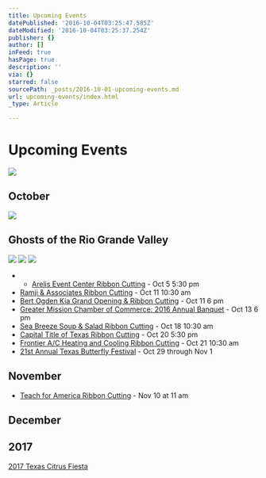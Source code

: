 ```yaml
---
title: Upcoming Events
datePublished: '2016-10-04T03:25:47.585Z'
dateModified: '2016-10-04T03:25:37.254Z'
publisher: {}
author: []
inFeed: true
hasPage: true
description: ''
via: {}
starred: false
sourcePath: _posts/2016-10-01-upcoming-events.md
url: upcoming-events/index.html
_type: Article

---
```

# Upcoming Events
![](https://the-grid-user-content.s3-us-west-2.amazonaws.com/47d6c16e-f38a-4814-bb80-35b698836f0e.jpg)

## October

<article style=""><img src="https://the-grid-user-content.s3-us-west-2.amazonaws.com/8e95b17a-d2ac-458f-b3df-730fece5a016.jpg" /><h1>Ghosts of the Rio Grande Valley</h1></article>

![](https://the-grid-user-content.s3-us-west-2.amazonaws.com/6c1873cb-96e5-4d2a-bbc0-f6fe796b4fa6.jpg)
![](https://the-grid-user-content.s3-us-west-2.amazonaws.com/2fbb96ae-28a4-49d0-87bc-281dd9dc9da5.jpg)
![](https://the-grid-user-content.s3-us-west-2.amazonaws.com/52eefe56-d13d-4a75-994b-9450e7226be9.jpg)

* * [Arelis Event Center Ribbon Cutting][0] - Oct 5 5:30 pm
* [Ramji & Associates Ribbon Cutting][1] - Oct 11 10:30 am
* [Bert Ogden Kia Grand Opening & Ribbon Cutting][2] - Oct 11 6 pm
* [Greater Mission Chamber of Commerce: 2016 Annual Banquet][3] - Oct 13 6 pm
* [Sea Breeze Soup & Salad Ribbon Cutting][4] - Oct 18 10:30 am
* [Capital Title of Texas Ribbon Cutting][5] - Oct 20 5:30 pm
* [Frontier A/C Heating and Cooling Ribbon Cutting][6] - Oct 21 10:30 am
* [21st Annual Texas Butterfly Festival][7] - Oct 29 through Nov 1

## November

* [Teach for America Ribbon Cutting][8] - Nov 10 at 11 am

## December

## 2017

[2017 Texas Citrus Fiesta][9]

[0]: https://www.facebook.com/events/1223811437682166/ "Arelis Event Center Ribbon Cutting"
[1]: https://www.facebook.com/events/1385207494840689/ "Ramji & Associates Ribbon Cutting"
[2]: https://www.facebook.com/events/2109957325895262/ "Bert Ogden Kia Grand Opening"
[3]: https://www.facebook.com/events/1069392546483368/ "Mission Chamber Annual Banquet"
[4]: https://www.facebook.com/events/1702618353392314/ "Sea Breeze Soup & Salad Ribbon Cutting"
[5]: https://www.facebook.com/events/1793407577549491/ "Capital Title of Texas Ribbon Cutting"
[6]: https://www.facebook.com/events/1774464816126895/ "Frontier A/C Ribbon Cutting"
[7]: https://www.texasbutterflyfestival.com/ "Texas Butterfly Festival"
[8]: https://www.facebook.com/events/180743705668035/ "Teach for America Ribbon Cutting"
[9]: http://www.texascitrusfiesta.org/2017-events "2017 Texas Citrus Fiesta"
